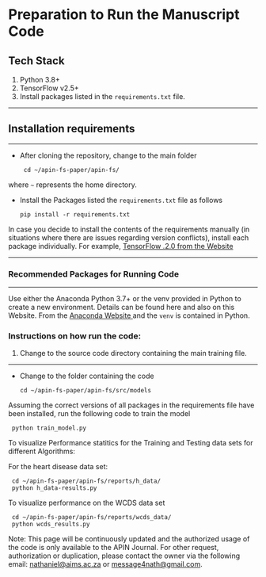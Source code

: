 # Preparation to Run the Manuscript Code

## Tech Stack

1) Python 3.8+
2) TensorFlow v2.5+
3) Install packages listed in the ``` requirements.txt ``` file.

<hr>

##  Installation requirements
<hr>

- After cloning the repository, change to the main folder

       cd ~/apin-fs-paper/apin-fs/

where ``` ~ ``` represents the home directory.

- Install the Packages listed the ``` requirements.txt ``` file as follows

      pip install -r requirements.txt


In case you decide to install the contents of the requirements manually (in situations where there are issues regarding version conflicts), install each package individually. For example, <a href="https://www.tensorflow.org/" target="_blank">TensorFlow .2.0 from the Website</a>

<hr>

### Recommended Packages for Running Code
<hr>


Use either the  Anaconda Python 3.7+ or the venv provided in Python to create a new environment. Details can be found here and also on this Website. From the <a href="https://docs.anaconda.com/anaconda/packages/py3.9_win-64/" target="_blank"> Anaconda Website </a> and the ``` venv ``` is contained in Python.
### Instructions on how run the code:


1) Change to the source code directory containing the main training file.
<hr>


- Change to the folder containing the code

      cd ~/apin-fs-paper/apin-fs/src/models

Assuming the correct versions of all packages in the requirements file have been installed, run the following code to train the model

     python train_model.py

To visualize Performance statitics for the Training and Testing data sets for different Algorithms:

For the heart disease data set:

     cd ~/apin-fs-paper/apin-fs/reports/h_data/
     python h_data-results.py

To visualize performance on the WCDS data set

     cd ~/apin-fs-paper/apin-fs/reports/wcds_data/
     python wcds_results.py

Note: This page will be continuously updated and the authorized usage of the code is only available to the APIN Journal. For other request, authorization or duplication, please contact the owner via the following email: <nathaniel@aims.ac.za> or <message4nath@gmail.com>.
